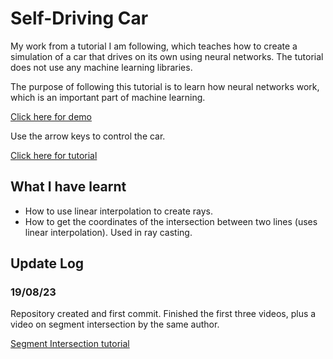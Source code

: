 # Self-Driving Car

My work from a tutorial I am following, which teaches how to create a simulation of a car that drives on its own using neural networks. The tutorial does not use any machine learning libraries.

The purpose of following this tutorial is to learn how neural networks work, which is an important part of machine learning.

[Click here for demo](sa9102.github.io/Self-Driving-Car-Tutorial/)

Use the arrow keys to control the car.

[Click here for tutorial](https://www.youtube.com/playlist?list=PLB0Tybl0UNfYoJE7ZwsBQoDIG4YN9ptyY)

## What I have learnt

- How to use linear interpolation to create rays.
- How to get the coordinates of the intersection between two lines (uses linear interpolation). Used in ray casting.

## Update Log

### 19/08/23

Repository created and first commit. Finished the first three videos, plus a video on segment intersection by the same author.

[Segment Intersection tutorial](https://www.youtube.com/watch?v=fHOLQJo0FjQ&list=PLB0Tybl0UNfZ3nnHVg8SJ4uK3R4QD6R0H)
